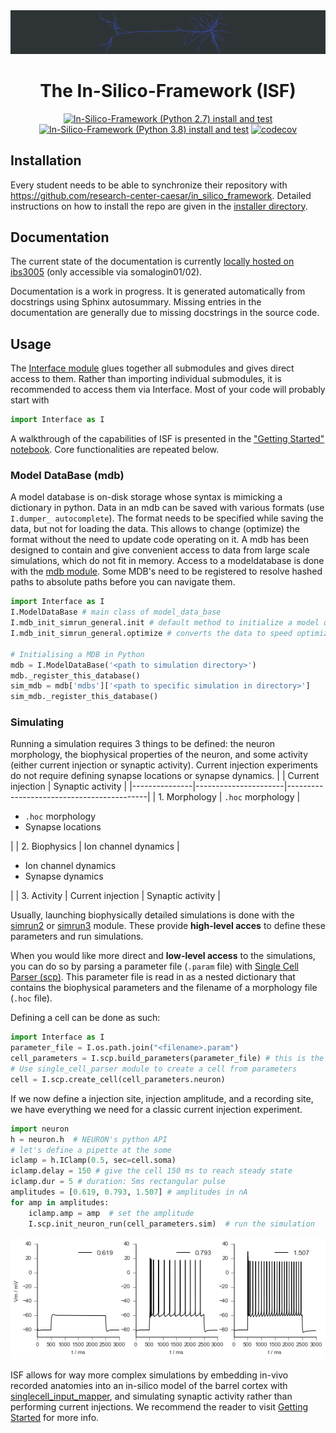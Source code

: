 <div align="center">

<img src="./docs/_static/_figures/triple_spike.gif" alt="L5PT triple burst">

# The In-Silico-Framework (ISF)
[![In-Silico-Framework (Python 2.7) install and test](https://github.com/research-center-caesar/in_silico_framework/actions/workflows/test-isf-py27-local.yml/badge.svg)](https://github.com/research-center-caesar/in_silico_framework/actions/workflows/test-isf-py27-local.yml)
[![In-Silico-Framework (Python 3.8) install and test](https://github.com/research-center-caesar/in_silico_framework/actions/workflows/test-isf-py38-local.yml/badge.svg)](https://github.com/research-center-caesar/in_silico_framework/actions/workflows/test-isf-py38-local.yml)
[![codecov](https://codecov.io/gh/mpinb/in_silico_framework/graph/badge.svg?token=V4P4QMFM12)](https://codecov.io/gh/mpinb/in_silico_framework)
</div>

## Installation

Every student needs to be able to synchronize their repository with https://github.com/research-center-caesar/in_silico_framework. Detailed instructions on how to install the repo are given in the [installer directory](./installer/).

## Documentation

The current state of the documentation is currently [locally hosted on ibs3005](http://10.40.130.27:8000/) (only accessible via somalogin01/02).

Documentation is a work in progress. It is generated automatically from docstrings using Sphinx autosummary. Missing entries in the documentation are generally due to missing docstrings in the source code.

## Usage

The [Interface module](./Interface.py) glues together all submodules and gives direct access to them. Rather than importing individual submodules, it is recommended to access them via Interface. Most of your code will probably start with
```python
import Interface as I
```

A walkthrough of the capabilities of ISF is presented in the ["Getting Started" notebook](./getting_started/getting_started.ipynb). Core functionalities are repeated below.

### Model DataBase (mdb)

A model database is on-disk storage whose syntax is mimicking a dictionary in python. Data in an mdb can be saved with various formats (use `I.dumper_ autocomplete`). The format needs to be specified while saving the data, but not for loading the data. This allows to change (optimize) the format without the need to update code operating on it. A mdb has been designed to contain and give convenient access to data from large scale simulations, which do not fit in memory. Access to a modeldatabase is done with the [mdb module](./model_data_base). Some MDB's need to be registered to resolve hashed paths to absolute paths before you can navigate them.
```python
import Interface as I
I.ModelDataBase # main class of model_data_base
I.mdb_init_simrun_general.init # default method to initialize a model data base with existing simulation results
I.mdb_init_simrun_general.optimize # converts the data to speed optimized compressed binary format

# Initialising a MDB in Python
mdb = I.ModelDataBase('<path to simulation directory>')
mdb._register_this_database()
sim_mdb = mdb['mdbs']['<path to specific simulation in directory>']
sim_mdb._register_this_database()
```
	
### Simulating

Running a simulation requires 3 things to be defined: the neuron morphology, the biophysical properties of the neuron, and some activity (either current injection or synaptic activity). Current injection experiments do not require defining synapse locations or synapse dynamics.
|               | Current injection    | Synaptic activity                          |
|---------------|----------------------|-------------------------------------------|
| 1. Morphology | `.hoc` morphology    | <ul><li>`.hoc` morphology</li><li>Synapse locations</li></ul>|
| 2. Biophysics | Ion channel dynamics |  <ul><li>Ion channel dynamics</li><li>Synapse dynamics</li></ul>|
| 3. Activity   | Current injection    | Synaptic activity                         |

Usually, launching biophysically detailed simulations is done with the [simrun2](./simrun2/) or [simrun3](./simrun3/) module. These provide **high-level acces** to define these parameters and run simulations.

When you would like more direct and **low-level access** to the simulations, you can do so by parsing a parameter file (`.param` file) with [Single Cell Parser (scp)](./single_cell_parser/). This parameter file is read in as a nested dictionary that contains the biophysical parameters and the filename of a morphology file (`.hoc` file).

Defining a cell can be done as such:
```python
import Interface as I
parameter_file = I.os.path.join("<filename>.param")
cell_parameters = I.scp.build_parameters(parameter_file) # this is the main method to load in parameterfiles
# Use single_cell_parser module to create a cell from parameters
cell = I.scp.create_cell(cell_parameters.neuron)
```

If we now define a injection site, injection amplitude, and a recording site, we have everything we need for a classic current injection experiment.
```python
import neuron
h = neuron.h  # NEURON's python API
# let's define a pipette at the some
iclamp = h.IClamp(0.5, sec=cell.soma)
iclamp.delay = 150 # give the cell 150 ms to reach steady state
iclamp.dur = 5 # duration: 5ms rectangular pulse
amplitudes = [0.619, 0.793, 1.507] # amplitudes in nA
for amp in amplitudes:
	iclamp.amp = amp  # set the amplitude
	I.scp.init_neuron_run(cell_parameters.sim)  # run the simulation
```
	
![](./docs/_static/_figures/VoltageResponse.png)

ISF allows for way more complex simulations by embedding in-vivo recorded anatomies into an in-silico model of the barrel cortex with [singlecell_input_mapper](./singlecell_input_mapper), and simulating synaptic activity rather than performing current injections. We recommend the reader to visit [Getting Started](./getting_started/getting_started.ipynb) for more info.
